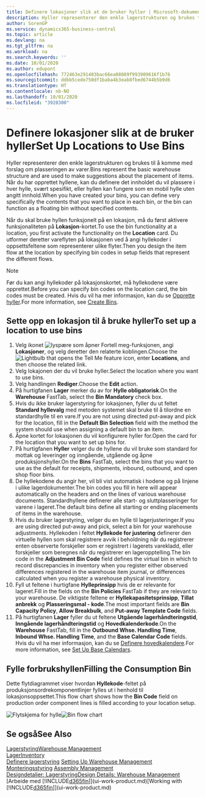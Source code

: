 ```yaml
---
title: Definere lokasjoner slik at de bruker hyller | Microsoft-dokumentasjon
description: Hyller representerer den enkle lagerstrukturen og brukes til å komme med forslag om plasseringen av varer. Når du har opprettet hyllene, kan du definere det innholdet du vil plassere i hver hylle, svært spesifikt, eller hyllen kan fungere som en mobil hylle uten angitt innhold.
author: SorenGP
ms.service: dynamics365-business-central
ms.topic: article
ms.devlang: na
ms.tgt_pltfrm: na
ms.workload: na
ms.search.keywords: ''
ms.date: 10/01/2020
ms.author: edupont
ms.openlocfilehash: 772463e291403bac66ea08089f993909616f1b76
ms.sourcegitcommit: ddbb5cede750df1baba4b3eab8fbed6744b5b9d6
ms.translationtype: HT
ms.contentlocale: nb-NO
ms.lasthandoff: 10/01/2020
ms.locfileid: "3920300"
---
```

# <a name="set-up-locations-to-use-bins"></a><span data-ttu-id="55a90-104">Definere lokasjoner slik at de bruker hyller</span><span class="sxs-lookup"><span data-stu-id="55a90-104">Set Up Locations to Use Bins</span></span>
<span data-ttu-id="55a90-105">Hyller representerer den enkle lagerstrukturen og brukes til å komme med forslag om plasseringen av varer.</span><span class="sxs-lookup"><span data-stu-id="55a90-105">Bins represent the basic warehouse structure and are used to make suggestions about the placement of items.</span></span> <span data-ttu-id="55a90-106">Når du har opprettet hyllene, kan du definere det innholdet du vil plassere i hver hylle, svært spesifikt, eller hyllen kan fungere som en mobil hylle uten angitt innhold.</span><span class="sxs-lookup"><span data-stu-id="55a90-106">When you have created your bins, you can define very specifically the contents that you want to place in each bin, or the bin can function as a floating bin without specified contents.</span></span>  

<span data-ttu-id="55a90-107">Når du skal bruke hyllen funksjonelt på en lokasjon, må du først aktivere funksjonaliteten på **Lokasjon**-kortet.</span><span class="sxs-lookup"><span data-stu-id="55a90-107">To use the bin functionality at a location, you first activate the functionality on the **Location** card.</span></span> <span data-ttu-id="55a90-108">Du utformer deretter vareflyten på lokasjonen ved å angi hyllekoder i oppsettsfeltene som representerer ulike flyter.</span><span class="sxs-lookup"><span data-stu-id="55a90-108">Then you design the item flow at the location by specifying bin codes in setup fields that represent the different flows.</span></span>  

> [!NOTE]  
>  <span data-ttu-id="55a90-109">Før du kan angi hyllekoder på lokasjonskortet, må hyllekodene være opprettet.</span><span class="sxs-lookup"><span data-stu-id="55a90-109">Before you can specify bin codes on the location card, the bin codes must be created.</span></span> <span data-ttu-id="55a90-110">Hvis du vil ha mer informasjon, kan du se [Opprette hyller](warehouse-how-to-create-individual-bins.md).</span><span class="sxs-lookup"><span data-stu-id="55a90-110">For more information, see [Create Bins](warehouse-how-to-create-individual-bins.md).</span></span>  

## <a name="to-set-up-a-location-to-use-bins"></a><span data-ttu-id="55a90-111">Sette opp en lokasjon til å bruke hyller</span><span class="sxs-lookup"><span data-stu-id="55a90-111">To set up a location to use bins</span></span>  
1.  <span data-ttu-id="55a90-112">Velg ikonet ![lyspære som åpner Fortell meg-funksjonen](media/ui-search/search_small.png "Fortell hva du vil gjøre"), angi **Lokasjoner**, og velg deretter den relaterte koblingen.</span><span class="sxs-lookup"><span data-stu-id="55a90-112">Choose the ![Lightbulb that opens the Tell Me feature](media/ui-search/search_small.png "Tell me what you want to do") icon, enter **Locations**, and then choose the related link.</span></span>  
2.  <span data-ttu-id="55a90-113">Velg lokajonen der du vil bruke hyller.</span><span class="sxs-lookup"><span data-stu-id="55a90-113">Select the location where you want to use bins.</span></span>  
3.  <span data-ttu-id="55a90-114">Velg handlingen **Rediger**.</span><span class="sxs-lookup"><span data-stu-id="55a90-114">Choose the **Edit** action.</span></span>  
4.  <span data-ttu-id="55a90-115">På hurtigfanen **Lager** merker du av for **Hylle obligatorisk**.</span><span class="sxs-lookup"><span data-stu-id="55a90-115">On the **Warehouse** FastTab, select the **Bin Mandatory** check box.</span></span>  
5.  <span data-ttu-id="55a90-116">Hvis du ikke bruker lagerstyring for lokasjonen, fyller du ut feltet **Standard hyllevalg** med metoden systemet skal bruke til å tilordne en standardhylle til en vare.</span><span class="sxs-lookup"><span data-stu-id="55a90-116">If you are not using directed put-away and pick for the location, fill in the **Default Bin Selection** field with the method the system should use when assigning a default bin to an item.</span></span>  
6.  <span data-ttu-id="55a90-117">Åpne kortet for lokasjonen du vil konfigurere hyller for.</span><span class="sxs-lookup"><span data-stu-id="55a90-117">Open the card for the location that you want to set up bins for.</span></span>
7.  <span data-ttu-id="55a90-118">På hurtigfanen **Hyller** velger du de hyllene du vil bruke som standard for mottak og leveringer og inngående, utgående og åpne produksjonshyller.</span><span class="sxs-lookup"><span data-stu-id="55a90-118">On the **Bins** FastTab, select the bins that you want to use as the default for receipts, shipments, inbound, outbound, and open shop floor bins.</span></span>  
8.  <span data-ttu-id="55a90-119">De hyllekodene du angir her, vil bli vist automatisk i hodene og på linjene i ulike lagerdokumenter.</span><span class="sxs-lookup"><span data-stu-id="55a90-119">The bin codes you fill in here will appear automatically on the headers and on the lines of various warehouse documents.</span></span> <span data-ttu-id="55a90-120">Standardhyllene definerer alle start- og sluttplasseringer for varene i lageret.</span><span class="sxs-lookup"><span data-stu-id="55a90-120">The default bins define all starting or ending placements of items in the warehouse.</span></span>  
9.  <span data-ttu-id="55a90-121">Hvis du bruker lagerstyring, velger du en hylle til lagerjusteringer.</span><span class="sxs-lookup"><span data-stu-id="55a90-121">If you are using directed put-away and pick, select a bin for your warehouse adjustments.</span></span> <span data-ttu-id="55a90-122">Hyllekoden i feltet **Hyllekode for justering** definerer den virtuelle hyllen som skal registrere avvik i beholdning når du registrerer enten observerte forskjeller som er registrert i lagerets varekladd, eller forskjeller som beregnes når du registrerer en lageropptelling.</span><span class="sxs-lookup"><span data-stu-id="55a90-122">The bin code in the **Adjustment Bin Code** field defines the virtual bin in which to record discrepancies in inventory when you register either observed differences registered in the warehouse item journal, or differences calculated when you register a warehouse physical inventory.</span></span>  
10. <span data-ttu-id="55a90-123">Fyll ut feltene i hurtigfane **Hylleprinsipp** hvis de er relevante for lageret.</span><span class="sxs-lookup"><span data-stu-id="55a90-123">Fill in the fields on the **Bin Policies** FastTab if they are relevant to your warehouse.</span></span> <span data-ttu-id="55a90-124">De viktigste feltene er **Hyllekapasitetsprinsipp**, **Tillat anbrekk** og **Plasseringsmal - kode**.</span><span class="sxs-lookup"><span data-stu-id="55a90-124">The most important fields are **Bin Capacity Policy**, **Allow Breakbulk**, and **Put-away Template Code** fields.</span></span>  
11. <span data-ttu-id="55a90-125">På hurtigfanen **Lager** fyller du ut feltene **Utgående lagerhåndteringstid**, **Inngående lagerhåndteringstid** og **Hovedkalenderkode**.</span><span class="sxs-lookup"><span data-stu-id="55a90-125">On the **Warehouse** FastTab, fill in the **Outbound Whse. Handling Time**, **Inbound Whse. Handling Time**, and the **Base Calendar Code** fields.</span></span> <span data-ttu-id="55a90-126">Hvis du vil ha mer informasjon, kan du se [Definere hovedkalendere](across-how-to-assign-base-calendars.md).</span><span class="sxs-lookup"><span data-stu-id="55a90-126">For more information, see [Set Up Base Calendars](across-how-to-assign-base-calendars.md).</span></span>

## <a name="filling-the-consumption-bin"></a><span data-ttu-id="55a90-127">Fylle forbrukshyllen</span><span class="sxs-lookup"><span data-stu-id="55a90-127">Filling the Consumption Bin</span></span>
<span data-ttu-id="55a90-128">Dette flytdiagrammet viser hvordan **Hyllekode**-feltet på produksjonsordrekomponentlinjer fylles ut i henhold til lokasjonsoppsettet.</span><span class="sxs-lookup"><span data-stu-id="55a90-128">This flow chart shows how the **Bin Code** field on production order component lines is filled according to your location setup.</span></span>

<span data-ttu-id="55a90-129">![Flytskjema for hylle](media/binflow.png "BinFlow")</span><span class="sxs-lookup"><span data-stu-id="55a90-129">![Bin flow chart](media/binflow.png "BinFlow")</span></span>  

## <a name="see-also"></a><span data-ttu-id="55a90-130">Se også</span><span class="sxs-lookup"><span data-stu-id="55a90-130">See Also</span></span>
[<span data-ttu-id="55a90-131">Lagerstyring</span><span class="sxs-lookup"><span data-stu-id="55a90-131">Warehouse Management</span></span>](warehouse-manage-warehouse.md)  
[<span data-ttu-id="55a90-132">Lager</span><span class="sxs-lookup"><span data-stu-id="55a90-132">Inventory</span></span>](inventory-manage-inventory.md)  
<span data-ttu-id="55a90-133">[Definere lagerstyring](warehouse-setup-warehouse.md)   </span><span class="sxs-lookup"><span data-stu-id="55a90-133">[Setting Up Warehouse Management](warehouse-setup-warehouse.md)   </span></span>  
<span data-ttu-id="55a90-134">[Monteringsstyring](assembly-assemble-items.md)  </span><span class="sxs-lookup"><span data-stu-id="55a90-134">[Assembly Management](assembly-assemble-items.md)  </span></span>  
[<span data-ttu-id="55a90-135">Designdetaljer: Lagerstyring</span><span class="sxs-lookup"><span data-stu-id="55a90-135">Design Details: Warehouse Management</span></span>](design-details-warehouse-management.md)  
<span data-ttu-id="55a90-136">[Arbeide med [!INCLUDE[d365fin](includes/d365fin_md.md)]](ui-work-product.md)</span><span class="sxs-lookup"><span data-stu-id="55a90-136">[Working with [!INCLUDE[d365fin](includes/d365fin_md.md)]](ui-work-product.md)</span></span>

